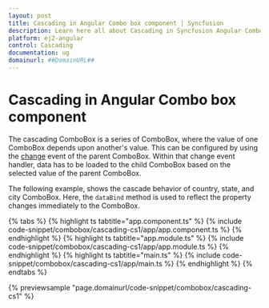 ```yaml
---
layout: post
title: Cascading in Angular Combo box component | Syncfusion
description: Learn here all about Cascading in Syncfusion Angular Combo box component of Syncfusion Essential JS 2 and more.
platform: ej2-angular
control: Cascading 
documentation: ug
domainurl: ##DomainURL##
---
```


# Cascading in Angular Combo box component

The cascading ComboBox is a series of ComboBox, where the value of one ComboBox depends
upon  another's value. This can be configured by using the [change](https://ej2.syncfusion.com/angular/documentation/api/combo-box/#change) event of the parent ComboBox.
Within that change event handler, data has to be loaded to the child ComboBox based on the selected value of the parent ComboBox.

The following example, shows the cascade behavior of country, state, and city ComboBox. Here, the `dataBind` method is used to reflect the property changes immediately to the ComboBox.

{% tabs %}
{% highlight ts tabtitle="app.component.ts" %}
{% include code-snippet/combobox/cascading-cs1/app/app.component.ts %}
{% endhighlight %}
{% highlight ts tabtitle="app.module.ts" %}
{% include code-snippet/combobox/cascading-cs1/app/app.module.ts %}
{% endhighlight %}
{% highlight ts tabtitle="main.ts" %}
{% include code-snippet/combobox/cascading-cs1/app/main.ts %}
{% endhighlight %}
{% endtabs %}
  
{% previewsample "page.domainurl/code-snippet/combobox/cascading-cs1" %}